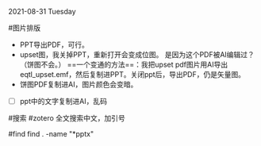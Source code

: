 2021-08-31 Tuesday


 #图片排版
- PPT导出PDF，可行。
- upset图，我关掉PPT，重新打开会变成位图。 是因为这个PDF被AI编辑过？（饼图不会。）
  ==一个变通的方法==：我把upset pdf图片用AI导出eqtl_upset.emf，然后复制进PPT。关闭ppt后，导出PDF，仍是矢量图。
- 饼图PDF复制进AI，图片颜色会变暗。


- [ ] ppt中的文字复制进AI，乱码

#搜索 #zotero
全文搜索中文，加引号

#find 
find . -name "*pptx"